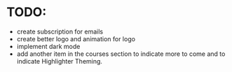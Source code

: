 # TODO:

- create subscription for emails
- create better logo and animation for logo
- implement dark mode
- add another item in the courses section to indicate more to come and to indicate Highlighter Theming.